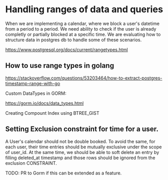 # Handling ranges of data and queries

When we are implementing a calendar, where we block a user's datetime from a period to a period. We need ability to check if the user is already completly or partially blocked at a specific time. We are evaluating how to structure data in postgres db to handle some of these scenarios.

https://www.postgresql.org/docs/current/rangetypes.html

## How to use range types in golang

https://stackoverflow.com/questions/53203464/how-to-extract-postgres-timestamp-range-with-go


Custom DataTypes in GORM:

https://gorm.io/docs/data_types.html

Creating Compount Index using BTREE_GIST

## Setting Exclusion constraint for time for a user.

A User's calendar should not be double booked. To avoid the same, for each user, their time entries should be mutually exclusive under the scope of user_id. At the same time, we should be able to soft delete an entry by filling deleted_at timestamp and those rows should be ignored from the exclusion CONSTRAINT.



TODO: PR to Gorm if this can be extended as a feature.